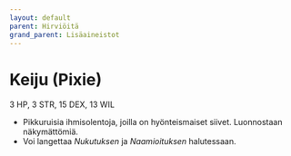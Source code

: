 ```yaml
---
layout: default
parent: Hirviöitä
grand_parent: Lisäaineistot
---
```


# Keiju (Pixie)

3 HP, 3 STR, 15 DEX, 13 WIL

- Pikkuruisia ihmisolentoja, joilla on hyönteismaiset siivet. Luonnostaan näkymättömiä.
- Voi langettaa _Nukutuksen_ ja _Naamioituksen_ halutessaan.
